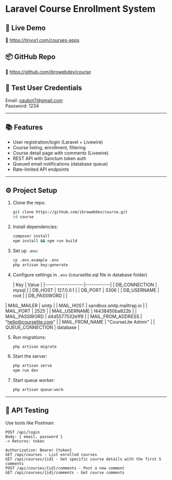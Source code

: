 # Laravel Course Enrollment System

## 🚀 Live Demo
🔗 https://tinyurl.com/courses-apps

## 📦 GitHub Repo
🔗 https://github.com/ibrowebdev/course

## 👤 Test User Credentials
Email: oaubot7@gmail.com  
Password: 1234

---

## 📚 Features
- User registration/login (Laravel + Livewire)
- Course listing, enrollment, filtering
- Course detail page with comments (Livewire)
- REST API with Sanctum token auth
- Queued email notifications (database queue)
- Rate-limited API endpoints

---

## ⚙️ Project Setup

1. Clone the repo:
    ```bash
    git clone https://github.com/ibrowebdev/course.git
    cd course
    ```

2. Install dependencies:
    ```bash
    composer install
    npm install && npm run build
    ```

3. Set up `.env`:
    ```bash
    cp .env.example .env
    php artisan key:generate
    ```

4. Configure  settings in `.env` (courselite.sql file in database folder)

   | Key              | Value   |
|-------------------|------------|
| DB_CONNECTION | mysql   |
| DB_HOST | 127.0.0.1   |
| DB_PORT | 3306   |
| DB_USERNAME | root   |
| DB_PASSWORD |    |

| MAIL_MAILER | smtp   |
| MAIL_HOST   | sandbox.smtp.mailtrap.io    |
| MAIL_PORT   | 2525    |
| MAIL_USERNAME | f4438450ba822b    |
| MAIL_PASSWORD | d4d5577532e1f9    |
| MAIL_FROM_ADDRESS | "hello@courselite.com"    |
| MAIL_FROM_NAME | "CourseLite Admin"    |
| QUEUE_CONNECTION | database    |

5. Run migrations:
    ```bash
    php artisan migrate
    ```
    

6. Start the server:
    ```bash
    php artisan serve
    npm run dev
    ```

8. Start queue worker:
    ```bash
    php artisan queue:work
    ```


---
## 🧪 API Testing

Use tools like Postman:

```http
POST /api/login
Body: { email, password }
-> Returns: token

Authorization: Bearer {token}
GET /api/courses - List enrolled courses
GET /api/courses/{id} - Get specific course details with the first 5 comments
POST /api/courses/{id}/comments - Post a new comment
GET /api/courses/{id}/comments - Get course comments
